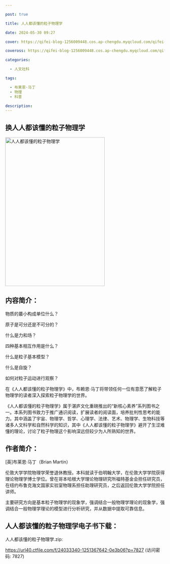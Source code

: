 ```yaml
---

post: true

title: 人人都该懂的粒子物理学

date: 2024-05-30 09:27

cover: https://qifei-blog-1256009448.cos.ap-chengdu.myqcloud.com/qifei-blog/64d0b5c01ddac507cc18d851.jpg

coveross: https://qifei-blog-1256009448.cos.ap-chengdu.myqcloud.com/qifei-blog/64d0b5c01ddac507cc18d851.jpg

categories:

  - 人文社科

tags:

  - 布莱恩·马丁
  - 物理
  - 科普

description:
---
```


## 换人人都该懂的粒子物理学

<img alt="人人都该懂的粒子物理学" class="aligncenter loaded" data-was-processed="true" decoding="async" fetchpriority="high" height="471" src="https://qifei-blog-1256009448.cos.ap-chengdu.myqcloud.com/qifei-blog/64d0b5c01ddac507cc18d851.jpg" style="cursor: zoom-in;" width="314"/>

## 内容简介：

物质的蕞小构成单位什么？<br/>

  原子是可分还是不可分的？<br/>

  什么是力和场？<br/>

  四种基本相互作用是什么？<br/>

  什么是粒子基本模型？<br/>

  什么是自旋？<br/>

  如何对粒子运动进行观察？<br/>

  在《人人都该懂的粒子物理学》中，布赖恩·马丁将带领任何一位有意愿了解粒子物理学的读者深入探索粒子物理学的世界。<br/>

  《人人都该懂的粒子物理学》属于湛庐文化重磅推出的“新核心素养”系列图书之一。本系列图书致力于推广通识阅读，扩展读者的阅读面，培养批判性思考的能力。其中涵盖了宇宙、物理学、哲学、心理学、法律、艺术、物理学、生物科技等诸多人文科学和自然科学的知识，其中《人人都该懂的粒子物理学》避开了生涩难懂的理论，讨论了粒子物理这个影响深远但较少为人所熟知的世界。

## 作者简介：

[英]布莱恩·马丁（Brian Martin）

伦敦大学学院物理学荣誉退休教授。本科就读于伯明翰大学，在伦敦大学学院获得理论物理学博士学位。曾在哥本哈根大学理论物理研究所福特基金会担任研究员，在纽约布鲁克海文国家实验室物理系担任助理研究员，之后返回伦敦大学学院担任讲师。

主要研究方向是基本粒子物理学的现象学，强调结合一般物理学理论的现象学，强调结合一般物理学理论的模型进行分析研究，并从数据中提取可靠信息。

## 人人都该懂的粒子物理学电子书下载：

人人都该懂的粒子物理学.zip: 

https://url40.ctfile.com/f/24033340-1251367642-0e3b06?p=7827 (访问密码: 7827)
